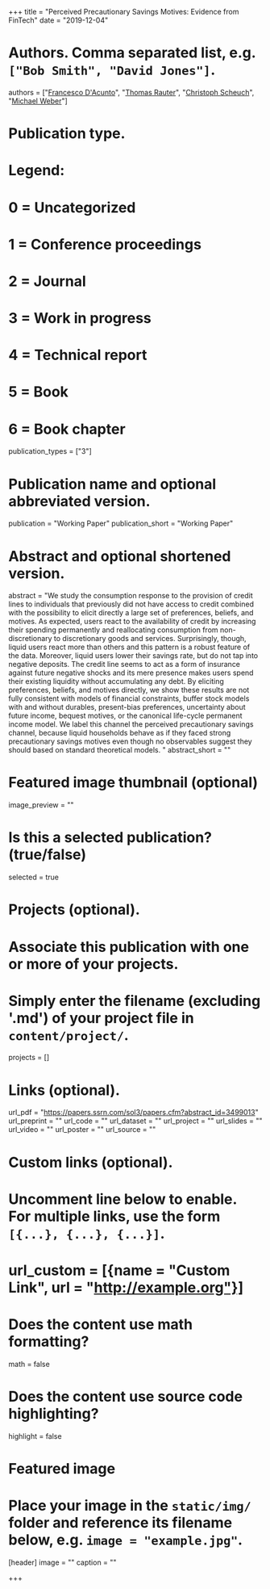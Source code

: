 +++
title = "Perceived Precautionary Savings Motives: Evidence from FinTech"
date = "2019-12-04"

# Authors. Comma separated list, e.g. `["Bob Smith", "David Jones"]`.
authors = ["[Francesco D'Acunto](http://www.francescodacunto.com/)", "[Thomas Rauter](http://www.thomas-rauter.com/)", "[Christoph Scheuch](https://christophscheuch.github.io/)", "[Michael Weber](http://faculty.chicagobooth.edu/michael.weber/)"]

# Publication type.
# Legend:
# 0 = Uncategorized
# 1 = Conference proceedings
# 2 = Journal
# 3 = Work in progress
# 4 = Technical report
# 5 = Book
# 6 = Book chapter
publication_types = ["3"]

# Publication name and optional abbreviated version.
publication = "Working Paper"
publication_short = "Working Paper"

# Abstract and optional shortened version.
abstract = "We study the consumption response to the provision of credit lines to individuals that previously did not have access to credit combined with the possibility to elicit directly a large set of preferences, beliefs, and motives. As expected, users react to the availability of credit by increasing their spending permanently and reallocating consumption from non-discretionary to discretionary goods and services. Surprisingly, though, liquid users react more than others and this pattern is a robust feature of the data. Moreover, liquid users lower their savings rate, but do not tap into negative deposits. The credit line seems to act as a form of insurance against future negative shocks and its mere presence makes users spend their existing liquidity without accumulating any debt. By eliciting preferences, beliefs, and motives directly, we show these results are not fully consistent with models of financial constraints, buffer stock models with and without durables, present-bias preferences, uncertainty about future income, bequest motives, or the canonical life-cycle permanent income model. We label this channel the perceived precautionary savings channel, because liquid households behave as if they faced strong precautionary savings motives even though no observables suggest they should based on standard theoretical models. "
abstract_short = ""

# Featured image thumbnail (optional)
image_preview = ""

# Is this a selected publication? (true/false)
selected = true

# Projects (optional).
#   Associate this publication with one or more of your projects.
#   Simply enter the filename (excluding '.md') of your project file in `content/project/`.
projects = []

# Links (optional).
url_pdf = "https://papers.ssrn.com/sol3/papers.cfm?abstract_id=3499013"
url_preprint = ""
url_code = ""
url_dataset = ""
url_project = ""
url_slides = ""
url_video = ""
url_poster = ""
url_source = ""

# Custom links (optional).
#   Uncomment line below to enable. For multiple links, use the form `[{...}, {...}, {...}]`.
# url_custom = [{name = "Custom Link", url = "http://example.org"}]

# Does the content use math formatting?
math = false

# Does the content use source code highlighting?
highlight = false

# Featured image
# Place your image in the `static/img/` folder and reference its filename below, e.g. `image = "example.jpg"`.
[header]
image = ""
caption = ""

+++


